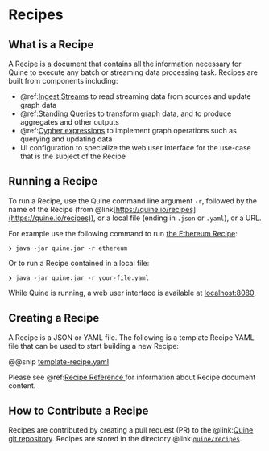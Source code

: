 # Recipes

## What is a Recipe

A Recipe is a document that contains all the information necessary for Quine to execute any batch or streaming data processing task. Recipes are built from components including:

* @ref:[Ingest Streams](../components/ingest-sources/ingest-sources.md) to read streaming data from sources and update graph data
* @ref:[Standing Queries](../components/standing-query-outputs.md) to transform graph data, and to produce aggregates and other outputs
* @ref:[Cypher expressions](../reference/cypher/cypher-language.md) to implement graph operations such as querying and updating data
* UI configuration to specialize the web user interface for the use-case that is the subject of the Recipe

## Running a Recipe

To run a Recipe, use the Quine command line argument `-r`, followed by the name of the Recipe (from @link[https://quine.io/recipes](https://quine.io/recipes)), or a local file (ending in `.json` or `.yaml`), or a URL. 

For example use the following command to run [the Ethereum Recipe](https://quine.io/recipes/ethereum-tag-propagation):

```
❯ java -jar quine.jar -r ethereum
```

Or to run a Recipe contained in a local file:

```
❯ java -jar quine.jar -r your-file.yaml
```

While Quine is running, a web user interface is available at [localhost:8080](http://localhost:8080/).

## Creating a Recipe

A Recipe is a JSON or YAML file. The following is a template Recipe YAML file that can be used to start building a new Recipe:

@@snip [template-recipe.yaml]($quine$/recipes/template-recipe.yaml)

Please see @ref:[Recipe Reference ](../reference/recipe-ref-manual.md) for information about Recipe document content.

## How to Contribute a Recipe

Recipes are contributed by creating a pull request (PR) to the @link:[Quine git repository](https://github.com/thatdot/quine). Recipes are stored in the directory @link:[`quine/recipes`](https://github.com/thatdot/quine/tree/main/quine/recipes).
